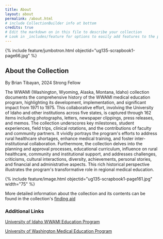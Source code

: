 ```yaml
---
title: About
layout: about
permalink: /about.html
# include CollectionBuilder info at bottom
credits: true
# Edit the markdown on in this file to describe your collection
# Look in _includes/feature for options to easily add features to the page
---
```


{% include feature/jumbotron.html objectid="ug135-scrapbook1-page66.jpg" %} 

## About the Collection

By Brian Tibayan, 2024 Strong Fellow

The WWAMI (Washington, Wyoming, Alaska, Montana, Idaho) collection documents the comprehensive history of the WWAMI medical education program, highlighting its development, implementation, and significant impact from 1971 to 1975. This collaborative effort, involving the University of Idaho and other institutions across five states, is captured through 162 items including photographs, letters, newspaper clippings, press releases, and memos. The collection underscores key milestones, student experiences, field trips, clinical rotations, and the contributions of faculty and community partners. It vividly portrays the program's efforts to address rural healthcare shortages, enhance medical training, and foster inter-institutional collaboration. Furthermore, the collection delves into the planning and approval processes, educational curriculum, influence on rural healthcare, community and institutional support, and addresses challenges, criticisms, cultural interactions, diversity, achievements, personal stories, and financial and administrative aspects. This rich historical perspective illustrates the program's transformative role in regional medical education.

{% include feature/image.html objectid="ug135-scrapbook1-page161.jpg" width="75" %} 

More detailed information about the collection and its contents can be found in the collection's [finding aid](https://archiveswest.orbiscascade.org/ark:80444/xv759233)

### Additional Links

[University of Idaho WWAMI Education Program](https://www.uidaho.edu/academics/wwami)

[University of Washington Medical Education Program](https://www.uwmedicine.org/school-of-medicine/md-program/wwami)